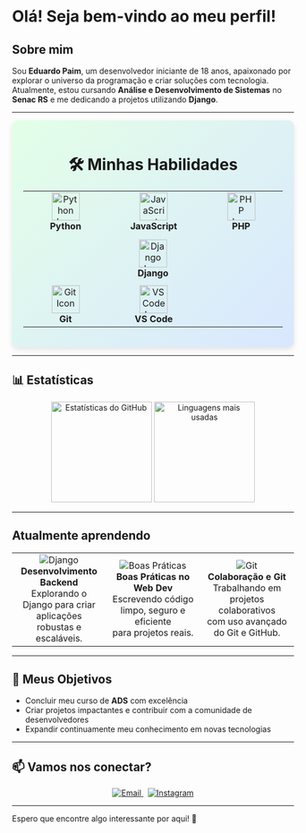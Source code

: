 # Olá! Seja bem-vindo ao meu perfil!

## Sobre mim
Sou **Eduardo Paim**, um desenvolvedor iniciante de 18 anos, apaixonado por explorar o universo da programação e criar soluções com tecnologia.  
Atualmente, estou cursando **Análise e Desenvolvimento de Sistemas** no **Senac RS** e me dedicando a projetos utilizando **Django**.

---

<div align="center" style="background: linear-gradient(135deg, #e3ffe7, #d9e7ff); padding: 20px; border-radius: 10px; box-shadow: 0 4px 10px rgba(0, 0, 0, 0.1);">

# 🛠️ Minhas Habilidades

<table>
  <tr>
    <td align="center" width="200px">
      <img src="https://cdn-icons-png.flaticon.com/512/5968/5968350.png" width="50px" alt="Python Icon" />
      <br /><b>Python</b>
    </td>
    <td align="center" width="200px">
      <img src="https://cdn-icons-png.flaticon.com/512/5968/5968292.png" width="50px" alt="JavaScript Icon" />
      <br /><b>JavaScript</b>
    </td>
    <td align="center" width="200px">
      <img src="https://cdn-icons-png.flaticon.com/512/919/919830.png" width="50px" alt="PHP Icon" />
      <br /><b>PHP</b>
    </td>
  </tr>
  <tr>
    <td align="center" colspan="3" style="padding: 10px;">
      <img src="https://cdn-icons-png.flaticon.com/512/5968/5968381.png" width="50px" alt="Django Icon" />
      <br /><b>Django</b>
    </td>
  </tr>
  <tr>
    <td align="center" width="200px">
      <img src="https://cdn-icons-png.flaticon.com/512/2111/2111288.png" width="50px" alt="Git Icon" />
      <br /><b>Git</b>
    </td>
    <td align="center" width="200px">
      <img src="https://cdn-icons-png.flaticon.com/512/906/906324.png" width="50px" alt="VS Code Icon" />
      <br /><b>VS Code</b>
    </td>
    <td align="center" width="200px"></td>
  </tr>
</table>

</div>




---

## 📊 Estatísticas
<div align="center">
  <img height="180em" src="https://github-readme-stats.vercel.app/api?username=Edu-2de&show_icons=true&theme=github_dark&include_all_commits=true&count_private=true" alt="Estatísticas do GitHub" />
  <img height="180em" src="https://github-readme-stats.vercel.app/api/top-langs/?username=Edu-2de&layout=compact&theme=github_dark" alt="Linguagens mais usadas" />
</div>

---

## Atualmente aprendendo
<div align="center">
  <table>
    <tr>
      <td align="center" width="33%">
        <img src="https://img.icons8.com/color/48/000000/django.png" alt="Django"/><br>
        <strong>Desenvolvimento Backend</strong><br>
        Explorando o Django para criar aplicações<br>
        robustas e escaláveis.
      </td>
      <td align="center" width="33%">
        <img src="https://img.icons8.com/color/48/000000/checklist.png" alt="Boas Práticas"/><br>
        <strong>Boas Práticas no Web Dev</strong><br>
        Escrevendo código limpo, seguro e eficiente<br>
        para projetos reais.
      </td>
      <td align="center" width="33%">
        <img src="https://img.icons8.com/color/48/000000/git.png" alt="Git"/><br>
        <strong>Colaboração e Git</strong><br>
        Trabalhando em projetos colaborativos<br>
        com uso avançado do Git e GitHub.
      </td>
    </tr>
  </table>
</div>

---

## 🎯 Meus Objetivos
- Concluir meu curso de **ADS** com excelência  
- Criar projetos impactantes e contribuir com a comunidade de desenvolvedores  
- Expandir continuamente meu conhecimento em novas tecnologias  

---

## 📫 Vamos nos conectar?
<div align="center">
  <a href="mailto:edupaim1712@gmail.com">
    <img src="https://img.shields.io/badge/Email-D14836?style=for-the-badge&logo=gmail&logoColor=white" alt="Email">
  </a>
  &nbsp;
  <a href="https://www.instagram.com/edu.2de/">
    <img src="https://img.shields.io/badge/Instagram-E4405F?style=for-the-badge&logo=instagram&logoColor=white" alt="Instagram">
  </a>
</div>

---

Espero que encontre algo interessante por aqui! 🚀
